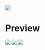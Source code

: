 <img src="https://raw.githubusercontent.com/imfunniee/gitark/master/assets/top.png">

# Preview
<img src="https://raw.githubusercontent.com/imfunniee/gitark/master/assets/preview/home.PNG">
<img src="https://raw.githubusercontent.com/imfunniee/gitark/master/assets/preview/imfunny.PNG">
<img src="https://raw.githubusercontent.com/imfunniee/gitark/master/assets/preview/github.PNG">
